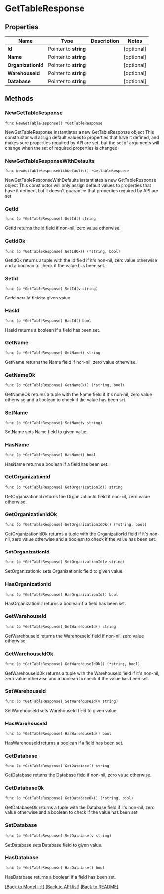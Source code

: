 # GetTableResponse

## Properties

Name | Type | Description | Notes
------------ | ------------- | ------------- | -------------
**Id** | Pointer to **string** |  | [optional] 
**Name** | Pointer to **string** |  | [optional] 
**OrganizationId** | Pointer to **string** |  | [optional] 
**WarehouseId** | Pointer to **string** |  | [optional] 
**Database** | Pointer to **string** |  | [optional] 

## Methods

### NewGetTableResponse

`func NewGetTableResponse() *GetTableResponse`

NewGetTableResponse instantiates a new GetTableResponse object
This constructor will assign default values to properties that have it defined,
and makes sure properties required by API are set, but the set of arguments
will change when the set of required properties is changed

### NewGetTableResponseWithDefaults

`func NewGetTableResponseWithDefaults() *GetTableResponse`

NewGetTableResponseWithDefaults instantiates a new GetTableResponse object
This constructor will only assign default values to properties that have it defined,
but it doesn't guarantee that properties required by API are set

### GetId

`func (o *GetTableResponse) GetId() string`

GetId returns the Id field if non-nil, zero value otherwise.

### GetIdOk

`func (o *GetTableResponse) GetIdOk() (*string, bool)`

GetIdOk returns a tuple with the Id field if it's non-nil, zero value otherwise
and a boolean to check if the value has been set.

### SetId

`func (o *GetTableResponse) SetId(v string)`

SetId sets Id field to given value.

### HasId

`func (o *GetTableResponse) HasId() bool`

HasId returns a boolean if a field has been set.

### GetName

`func (o *GetTableResponse) GetName() string`

GetName returns the Name field if non-nil, zero value otherwise.

### GetNameOk

`func (o *GetTableResponse) GetNameOk() (*string, bool)`

GetNameOk returns a tuple with the Name field if it's non-nil, zero value otherwise
and a boolean to check if the value has been set.

### SetName

`func (o *GetTableResponse) SetName(v string)`

SetName sets Name field to given value.

### HasName

`func (o *GetTableResponse) HasName() bool`

HasName returns a boolean if a field has been set.

### GetOrganizationId

`func (o *GetTableResponse) GetOrganizationId() string`

GetOrganizationId returns the OrganizationId field if non-nil, zero value otherwise.

### GetOrganizationIdOk

`func (o *GetTableResponse) GetOrganizationIdOk() (*string, bool)`

GetOrganizationIdOk returns a tuple with the OrganizationId field if it's non-nil, zero value otherwise
and a boolean to check if the value has been set.

### SetOrganizationId

`func (o *GetTableResponse) SetOrganizationId(v string)`

SetOrganizationId sets OrganizationId field to given value.

### HasOrganizationId

`func (o *GetTableResponse) HasOrganizationId() bool`

HasOrganizationId returns a boolean if a field has been set.

### GetWarehouseId

`func (o *GetTableResponse) GetWarehouseId() string`

GetWarehouseId returns the WarehouseId field if non-nil, zero value otherwise.

### GetWarehouseIdOk

`func (o *GetTableResponse) GetWarehouseIdOk() (*string, bool)`

GetWarehouseIdOk returns a tuple with the WarehouseId field if it's non-nil, zero value otherwise
and a boolean to check if the value has been set.

### SetWarehouseId

`func (o *GetTableResponse) SetWarehouseId(v string)`

SetWarehouseId sets WarehouseId field to given value.

### HasWarehouseId

`func (o *GetTableResponse) HasWarehouseId() bool`

HasWarehouseId returns a boolean if a field has been set.

### GetDatabase

`func (o *GetTableResponse) GetDatabase() string`

GetDatabase returns the Database field if non-nil, zero value otherwise.

### GetDatabaseOk

`func (o *GetTableResponse) GetDatabaseOk() (*string, bool)`

GetDatabaseOk returns a tuple with the Database field if it's non-nil, zero value otherwise
and a boolean to check if the value has been set.

### SetDatabase

`func (o *GetTableResponse) SetDatabase(v string)`

SetDatabase sets Database field to given value.

### HasDatabase

`func (o *GetTableResponse) HasDatabase() bool`

HasDatabase returns a boolean if a field has been set.


[[Back to Model list]](../README.md#documentation-for-models) [[Back to API list]](../README.md#documentation-for-api-endpoints) [[Back to README]](../README.md)


